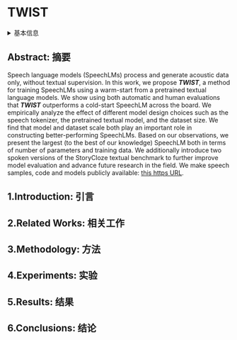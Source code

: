 # TWIST

<details>
<summary>基本信息</summary>

- 标题: "Textually Pretrained Speech Language Models"
- 作者:
  - 01 Michael Hassid,
  - 02 Tal Remez,
  - 03 Tu Anh Nguyen,
  - 04 Itai Gat,
  - 05 Alexis Conneau,
  - 06 Felix Kreuk,
  - 07 Jade Copet,
  - 08 Alexandre Defossez,
  - 09 Gabriel Synnaeve,
  - 10 Emmanuel Dupoux,
  - 11 Roy Schwartz,
  - 12 Yossi Adi
- 链接:
  - [ArXiv](https://arxiv.org/abs/2305.13009)
  - [Publication](https://openreview.net/forum?id=UlHueVjAKr) NeurIPS 2023 Poster
  - [Github](https://github.com/facebookresearch/textlesslib/tree/main/examples/twist)
  - [Demo](https://pages.cs.huji.ac.il/adiyoss-lab/twist/)
- 文件:
  - [ArXiv](_PDF/2305.13009v3__TWIST__Textually_Pretrained_Speech_Language_Models.pdf)
  - [Publication](_PDF/2305.13009p0__TWIST__NeurIPS2023.pdf)

</details>

## Abstract: 摘要

Speech language models (SpeechLMs) process and generate acoustic data only, without textual supervision.
In this work, we propose ***TWIST***, a method for training SpeechLMs using a warm-start from a pretrained textual language models.
We show using both automatic and human evaluations that ***TWIST*** outperforms a cold-start SpeechLM across the board.
We empirically analyze the effect of different model design choices such as the speech tokenizer, the pretrained textual model, and the dataset size.
We find that model and dataset scale both play an important role in constructing better-performing SpeechLMs.
Based on our observations, we present the largest (to the best of our knowledge) SpeechLM both in terms of number of parameters and training data.
We additionally introduce two spoken versions of the StoryCloze textual benchmark to further improve model evaluation and advance future research in the field.
We make speech samples, code and models publicly available: [this https URL](https://pages.cs.huji.ac.il/adiyoss-lab/twist/).

## 1.Introduction: 引言

## 2.Related Works: 相关工作

## 3.Methodology: 方法

## 4.Experiments: 实验

## 5.Results: 结果

## 6.Conclusions: 结论

